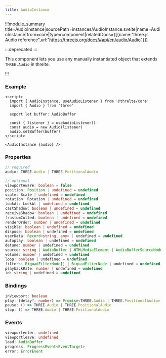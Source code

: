 ```yaml
---
title: AudioInstance
---
```


!!!module_summary title=AudioInstance|sourcePath=instances/AudioInstance.svelte|name=AudioInstance|from=core|type=component|relatedDocs={[{name:"three.js Audio reference",url:"https://threejs.org/docs/#api/en/audio/Audio"}]}

:::deprecated
:::

This component lets you use any manually instantiated object that extends `THREE.Audio` in threlte.

!!!

### Example <!-- omit in toc -->

```svelte
<script>
  import { AudioInstance, useAudioListener } from '@threlte/core'
  import { Audio } from 'three'

  export let buffer: AudioBuffer

  const { listener } = useAudioListener()
  const audio = new Audio(listener)
  audio.setBuffer(buffer)
</script>

<AudioInstance {audio} />
```

### Properties <!-- omit in toc -->

```ts
// required
audio: THREE.Audio | THREE.PositionalAudio

// optional
viewportAware: boolean = false
position: Position | undefined = undefined
scale: Scale | undefined = undefined
rotation: Rotation | undefined = undefined
lookAt: LookAt | undefined = undefined
castShadow: boolean | undefined = undefined
receiveShadow: boolean | undefined = undefined
frustumCulled: boolean | undefined = undefined
renderOrder: number | undefined = undefined
visible: boolean | undefined = undefined
dispose: boolean | undefined = undefined
userData: Record<string, any> | undefined = undefined
autoplay: boolean | undefined = undefined
detune: number | undefined = undefined
source: string | AudioBuffer | HTMLMediaElement | AudioBufferSourceNode | MediaStream | undefined = undefined
volume: number | undefined = undefined
loop: boolean | undefined = undefined
filters: BiquadFilterNode[] | BiquadFilterNode | undefined = undefined
playbackRate: number | undefined = undefined
id: string | undefined = undefined
```

### Bindings <!-- omit in toc -->

```ts
inViewport: boolean
play: (delay?: number) => Promise<THREE.Audio | THREE.PositionalAudio>
pause: () => THREE.Audio | THREE.PositionalAudio
stop: () => THREE.Audio | THREE.PositionalAudio
```

### Events <!-- omit in toc -->

```ts
viewportenter: undefined
viewportleave: undefined
load: AudioBuffer
progress: ProgressEvent<EventTarget>
error: ErrorEvent
```
